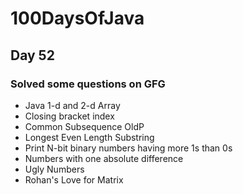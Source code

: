 # 100DaysOfJava

## Day 52

### Solved some questions on GFG

* Java 1-d and 2-d Array 
* Closing bracket index
* Common Subsequence OldP
* Longest Even Length Substring
* Print N-bit binary numbers having more 1s than 0s 
* Numbers with one absolute difference
* Ugly Numbers
* Rohan's Love for Matrix 